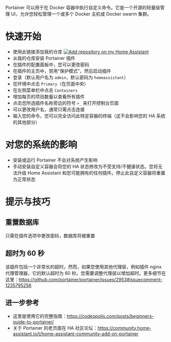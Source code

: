 Portainer 可以用于在 Docker 容器中执行自定义命令。它是一个开源的轻量级管理 UI，允许您轻松管理一个或多个 Docker 主机或 Docker swarm 集群。

# 快速开始
- 使用此链接添加我的仓库
[![Add repository on my Home Assistant][repository-badge]][repository-url]
- 从我的仓库安装 Portainer 插件
- 在插件的配置面板中，您可以更改密码
- 在插件的主页中，禁用“保护模式”，然后启动插件
- 登录（默认用户名为 `admin`，默认密码为 `homeassistant`）
- 在环境中点击 `Primary`（在页面中央）
- 在左侧菜单栏中点击 `Containers`
- 增加每页的项目数量以查看所有插件
- 点击您所选插件名称旁边的符号 `>_` 来打开控制台页面
- 可以更改用户名，通常只需点击连接
- 输入您的命令，您可以完全访问此特定容器的终端（这不会影响您的 HA 系统的其他部分）

# 对您的系统的影响
- 安装或运行 Portainer 不会对系统产生影响
- 手动安装自定义容器会将您的 HA 状态修改为不受支持/不健康状态。您将无法升级 Home Assistant 和您可能拥有的任何插件。停止此自定义容器将重置为正常状态

# 提示与技巧

## 重置数据库
只需在插件选项中更改密码，数据库将被重置

## 超时为 60 秒
该插件包括一个非常长的超时。然而，如果您使用其他代理层，例如插件 nginx 代理管理器，它的默认超时为 60 秒。您需要调整代理层以增加超时。更多细节在这里：https://github.com/portainer/portainer/issues/2953#issuecomment-1235795256

## 进一步参考
- 这里是使用它的完整指南：https://codeopolis.com/posts/beginners-guide-to-portainer/
- 关于 Portainer 的老页面在 HA 社区论坛：https://community.home-assistant.io/t/home-assistant-community-add-on-portainer

[repository-badge]: https://img.shields.io/badge/Add%20repository%20to%20my-Home%20Assistant-41BDF5?logo=home-assistant&style=for-the-badge
[repository-url]: https://my.home-assistant.io/redirect/supervisor_add_addon_repository/?repository_url=https%3A%2F%2Fgithub.com%2Falexbelgium%2Fhassio-addons